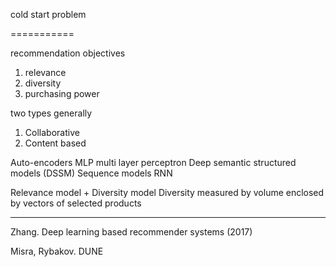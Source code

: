 
cold start problem

===========

recommendation objectives
1. relevance
2. diversity
3. purchasing power

two types generally
1. Collaborative
2. Content based

Auto-encoders
MLP multi layer perceptron 
Deep semantic structured models (DSSM)
Sequence models RNN

Relevance model + Diversity model
Diversity measured by volume enclosed by vectors of selected products

--------

Zhang. Deep learning based recommender systems (2017)

Misra, Rybakov. DUNE
